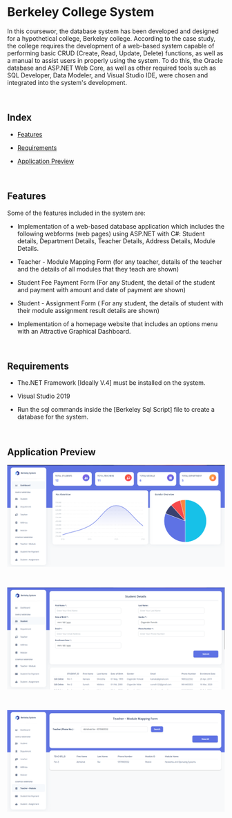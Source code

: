 
# Berkeley College System

  
In this coursewor, the database system has been developed and designed for a hypothetical college, Berkeley college. According to the case study, the college requires the development of a web-based system capable of performing basic CRUD (Create, Read, Update, Delete) functions, as well as a manual to assist users in properly using the system. To do this, the Oracle database and ASP.NET Web Core, as well as other required tools such as SQL Developer, Data Modeler, and Visual Studio IDE, were chosen and integrated into the system's development.

  
<br> 

## Index


- [Features](#features)

- [Requirements](#requirements)

- [Application Preview](#ApplicationPreview)

  
  <br>

<a  name="features"></a>

## Features

Some of the features included in the system are:


- Implementation of a web-based database application which includes the following webforms (web pages) using ASP.NET with C#: Student details, Department Details, Teacher Details, Address Details, Module Details. 

- Teacher - Module Mapping Form (for any teacher, details of the teacher and the details of all modules that they teach are shown)

- Student Fee Payment Form (For any Student, the detail of the student and payment with amount and date of payment are shown)

- Student - Assignment Form ( For any student, the details of student with their module assignment result details are shown)

- Implementation of a homepage website that includes an options menu with
an Attractive Graphical Dashboard.

  
<br>
  

<a  name="requirements"></a>

## Requirements

  

- The.NET Framework [Ideally V.4] must be installed on the system.

- Visual Studio 2019

- Run the sql commands inside the [Berkeley Sql Script]  file to create a database for the system.

  
<br>



<a  name="ApplicationPreview"></a>

## Application Preview

  

<p  align="center">

<img  src="./berkeley/Content/img/firstScreen.png"/>

</p>

<br/>

  
  <p  align="center">

<img  src="./berkeley/Content/img/secondScreen.png"/>

</p>

<br/>

<p  align="center">

<img  src="./berkeley/Content/img/thirdScreen.png"/>

</p>

<br/>




